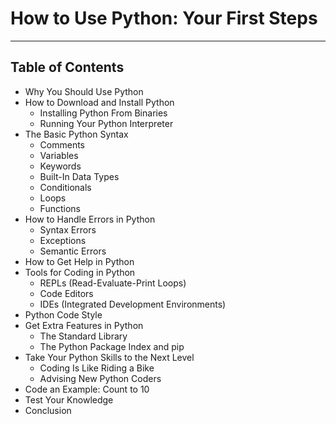# How to Use Python: Your First Steps

___
## Table of Contents

- Why You Should Use Python
- How to Download and Install Python
  - Installing Python From Binaries
  - Running Your Python Interpreter
- The Basic Python Syntax
  - Comments
  - Variables
  - Keywords
  - Built-In Data Types
  - Conditionals
  - Loops
  - Functions
- How to Handle Errors in Python
  - Syntax Errors
  - Exceptions
  - Semantic Errors
- How to Get Help in Python
- Tools for Coding in Python
  - REPLs (Read-Evaluate-Print Loops)
  - Code Editors
  - IDEs (Integrated Development Environments)
- Python Code Style
- Get Extra Features in Python
  - The Standard Library
  - The Python Package Index and pip
- Take Your Python Skills to the Next Level
  - Coding Is Like Riding a Bike
  - Advising New Python Coders
- Code an Example: Count to 10
- Test Your Knowledge
- Conclusion
